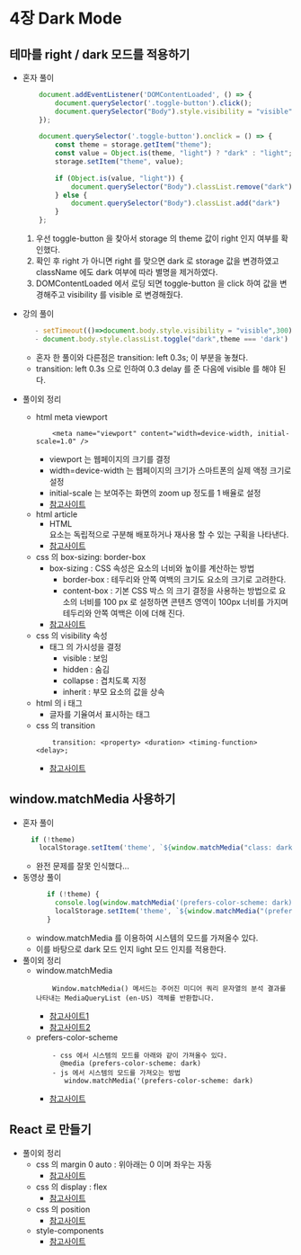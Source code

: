 # 4장 Dark Mode
## 테마를 right / dark 모드를 적용하기 
- 혼자 풀이
    ```javascript
        document.addEventListener('DOMContentLoaded', () => {
            document.querySelector('.toggle-button').click();
            document.querySelector("Body").style.visibility = "visible";
        });
        
        document.querySelector('.toggle-button').onclick = () => {
            const theme = storage.getItem("theme");
            const value = Object.is(theme, "light") ? "dark" : "light";
            storage.setItem("theme", value);
        
            if (Object.is(value, "light")) {
                document.querySelector("Body").classList.remove("dark")
            } else {
                document.querySelector("Body").classList.add("dark")
            }
        };
    ```
    1. 우선 toggle-button 을 찾아서 storage 의 theme 값이 right 인지 여부를 확인했다.
    2. 확인 후 right 가 아니면 right 를 맞으면 dark 로 storage 값을 변경하였고 className 에도 dark 여부에 따라 별명을 제거하였다.
    3. DOMContentLoaded 에서 로딩 되면 toggle-button 을 click 하여 값을 변경해주고 visibility 를 visible 로 변경해줬다.
- 강의 풀이
  ```javascript
     - setTimeout(()=>document.body.style.visibility = "visible",300);
     - document.body.style.classList.toggle("dark",theme === 'dark')
  ```
  - 혼자 한 풀이와 다른점은 transition: left 0.3s; 이 부분을 놓쳤다.
  - transition: left 0.3s 으로 인하여 0.3 delay 를 준 다음에 visible 를 해야 된다.
    
- 풀이외 정리
    - html meta viewport 
        ```text
            <meta name="viewport" content="width=device-width, initial-scale=1.0" />
        ```
        - viewport 는 웹페이지의 크기를 결정
        - width=device-width 는 웹페이지의 크기가 스마트폰의 실제 액정 크기로 설정
        - initial-scale 는 보여주는 화면의 zoom up 정도를 1 배율로 설정
        - [참고사이트](https://dreamaz.tistory.com/364)
    - html article
        - HTML <article> 요소는 독립적으로 구분해 배포하거나 재사용 할 수 있는 구획을 나타낸다.
        - [참고사이트](https://developer.mozilla.org/ko/docs/Web/HTML/Element/article)
    - css 의 box-sizing: border-box
        - box-sizing : CSS 속성은 요소의 너비와 높이를 계산하는 방법
            - border-box : 테두리와 안쪽 여백의 크기도 요소의 크기로 고려한다.
            - content-box : 기본 CSS 박스 의 크기 결정을 사용하는 방법으로 요소의 너비를 100 px 로 설정하면 콘텐츠 영역이 100px 너비를 가지며 테두리와 안쪽 여백은 이에 더해 진다.
        - [참고사이트](https://developer.mozilla.org/ko/docs/Web/CSS/box-sizing)
    - css 의 visibility 속성
        - 태그 의 가시성을 결정 
            - visible : 보임
            - hidden : 숨김
            - collapse : 겹치도록 지정 
            - inherit : 부모 요소의 값을 상속
    - html 의 i 태그
        - 글자를 기율여서 표시하는 태그
    - css 의 transition
        ```text
            transition: <property> <duration> <timing-function> <delay>;
        ``` 
        - [참고사이트](https://developer.mozilla.org/ko/docs/Web/CSS/CSS_Transitions/Using_CSS_transitions)
    
## window.matchMedia 사용하기
- 혼자 풀이
    ```javascript
      if (!theme)
        localStorage.setItem('theme', `${window.matchMedia("class: dark").matches ? "dark" : 'light'}`);
    ```
    - 완전 문제를 잘못 인식했다...
- 동영상 풀이
    ```javascript
          if (!theme) {
            console.log(window.matchMedia('(prefers-color-scheme: dark)').matches);
            localStorage.setItem('theme', `${window.matchMedia("(prefers-scheme: dark)").matches ? "dark" : 'light'}`);
          }
    ```
    - window.matchMedia 를 이용하여 시스템의 모드를 가져올수 있다. 
    - 이를 바탕으로 dark 모드 인지 light 모드 인지를 적용한다.
- 풀이외 정리
    - window.matchMedia 
        ```text
            Window.matchMedia() 메서드는 주어진 미디어 쿼리 문자열의 분석 결과를 나타내는 MediaQueryList (en-US) 객체를 반환합니다.
        ```
        - [참고사이트1](https://developer.mozilla.org/ko/docs/Web/API/Window/matchMedia)
        - [참고사이트2](https://eunsukim.me/posts/how-to-use-media-query-with-javascript-matchmedia)
    - prefers-color-scheme
        ```text
            - css 에서 시스템의 모드를 아래와 같이 가져올수 있다.
              @media (prefers-color-scheme: dark)
            - js 에서 시스템의 모드를 가져오는 방법
               window.matchMedia('(prefers-color-scheme: dark)
        ```
        - [참고사이트](https://velog.io/@yijaee/%EB%8B%A4%ED%81%AC%EB%AA%A8%EB%93%9C-%EA%B5%AC%ED%98%84%ED%95%98%EA%B8%B0)

## React 로 만들기
- 풀이외 정리
    - css 의 margin 0 auto : 위아래는 0 이며 좌우는 자동 
      - [참고사이트](https://hansolcha.tistory.com/4)
    - css 의 display : flex 
      - [참고사이트](https://studiomeal.com/archives/197")
    - css 의 position
      - [참고사이트](https://www.zerocho.com/category/CSS/post/5864f3b59f1dc000182d3ea1)
    - style-components
      - [참고사이트](https://react.vlpt.us/styling/03-styled-components.html)